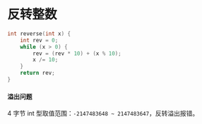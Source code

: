 # 反转整数

```c
int reverse(int x) {
    int rev = 0;
    while (x > 0) {
        rev = (rev * 10) + (x % 10);
        x /= 10;
    }
    return rev;
}
```

#### 溢出问题

4 字节 int 型取值范围：`-2147483648 ~ 2147483647`，反转溢出报错。